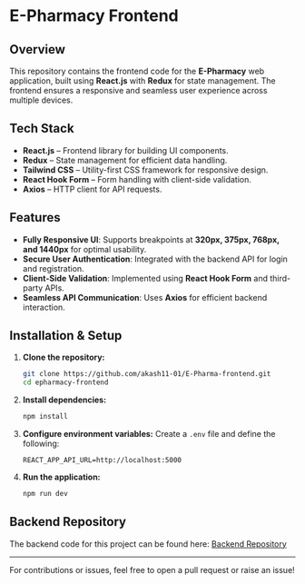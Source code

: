 # E-Pharmacy Frontend

## Overview
This repository contains the frontend code for the **E-Pharmacy** web application, built using **React.js** with **Redux** for state management.
The frontend ensures a responsive and seamless user experience across multiple devices.

## Tech Stack
- **React.js** – Frontend library for building UI components.
- **Redux** – State management for efficient data handling.
- **Tailwind CSS** – Utility-first CSS framework for responsive design.
- **React Hook Form** – Form handling with client-side validation.
- **Axios** – HTTP client for API requests.

## Features
- **Fully Responsive UI**: Supports breakpoints at **320px, 375px, 768px, and 1440px** for optimal usability.
- **Secure User Authentication**: Integrated with the backend API for login and registration.
- **Client-Side Validation**: Implemented using **React Hook Form** and third-party APIs.
- **Seamless API Communication**: Uses **Axios** for efficient backend interaction.

## Installation & Setup
1. **Clone the repository:**
   ```bash
   git clone https://github.com/akash11-01/E-Pharma-frontend.git
   cd epharmacy-frontend
   ```
2. **Install dependencies:**
   ```bash
   npm install
   ```
3. **Configure environment variables:**
   Create a `.env` file and define the following:
   ```env
   REACT_APP_API_URL=http://localhost:5000
   ```
4. **Run the application:**
   ```bash
   npm run dev
   ```

## Backend Repository
The backend code for this project can be found here:
[Backend Repository](https://github.com/akash11-01/E-Pharma-backend)

---

For contributions or issues, feel free to open a pull request or raise an issue!
